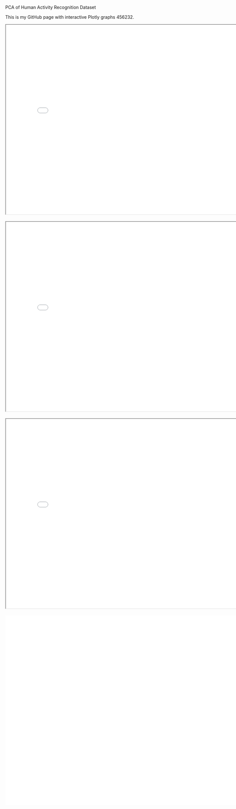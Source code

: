 PCA of Human Activity Recognition Dataset

This is my GitHub page with interactive Plotly graphs 456232.     


<div style="text-align: center;">
    <iframe src="Histogram.html" width="800" height="600" style="margin-bottom: 20px;"></iframe>
    <iframe src="Histo_MP.html" width="800" height="600" style="margin-bottom: 20px;"></iframe>
    <iframe src="Scree_Plot.html" width="800" height="600" style="margin-bottom: 20px;"></iframe>

</div>

 <iframe src="PC_Plots.html" width="2400" height="600" style="border: none; margin: 0 auto; display: block;"></iframe>

